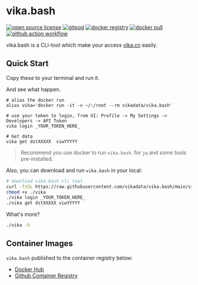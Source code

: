 # vika.bash

[![open source license](https://img.shields.io/github/license/vikadata/vika.bash)](https://github.com/vikadata/vika.bash)
[![gitpod](https://img.shields.io/badge/gitpod-vika.bash-orange)](https://gitpod.io/#https://github.com/vikadata/vika.bash)
[![docker registry](https://img.shields.io/docker/v/vikadata/vika.bash?color=blue&label=docker)](https://hub.docker.com/r/vikadata/vika.bash)
[![docker pull](https://img.shields.io/docker/pulls/vikadata/vika.bash)](https://hub.docker.com/r/vikadata/vika.bash)
[![github action workflow](https://img.shields.io/github/workflow/status/vikadata/vika.bash/docker)](https://github.com/vikadata/vika.bash/actions/workflows/build.yml)

vika.bash is a CLI-tool which make your access [vika.cn](https://vika.cn) easily.

## Quick Start

Copy these to your terminal and run it.

And see what happen.



```
# alias the docker run
alias vika='docker run -it -v ~/:/root --rm vikadata/vika.bash'

# use your token to login, from UI: Profile -> My Settings -> Developers -> API Token
vika login _YOUR_TOKEN_HERE_

# Get data
vika get dstXXXXX  viwYYYYY
```
> Recommend you use docker to run `vika.bash`.
> for `jq` and some tools pre-installed.




Also, you can download and run `vika.bash` in your local:
```bash
# download vika.bash cli tool
curl -fsSL https://raw.githubusercontent.com/vikadata/vika.bash/main/vika > vika
chmod +x ./vika
./vika login _YOUR_TOKEN_HERE_
./vika get dstXXXXX viwYYYYY
```

What's more?

```bash
./vika -h
```


## Container Images

`vika.bash` published to the container registry below:

- [Docker Hub](https://hub.docker.com/r/vikadata/vika.bash)
- [Github Container Registry](https://github.com/orgs/vikadata/packages/container/package/vika.bash)

